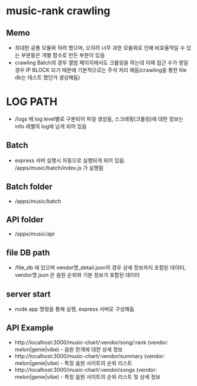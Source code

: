 # music-rank crawling

## Memo
* 최대한 공통 모듈화 하려 했으며, 오히려 너무 과한 모듈화로 인해 비효율적일 수 있는 부분들은 개별 함수로 만든 부분이 있음
* crawling Batch의 경우 앨범 페이지에서도 크롤링을 하는데 이때 접근 수가 쌓일 경우 IP BLOCK 되기 때문에 기본적으로는 주석 처리 해둠(crawling을 통한 file db는 테스트 했던거 생성해둠)

# LOG PATH
* /logs 에 log level별로 구분되어 파일 생성됨, 스크래핑(크롤링)에 대한 정보는 info 레벨의 log에 남게 되어 있음

## Batch
* express 서버 실행시 자동으로 실행되게 되어 있음. /apps/music/batch/index.js 가 실행됨

## Batch folder
* /apps/music/batch

## API folder
* /apps/music/api

## file DB path
* /file_db 에 있으며 vendor명_detail.json의 경우 상세 정보까지 포함된 데이터, vendor명.json 은 음원 순위와 기본 정보가 포함된 데이터

## server start
* node app 명령을 통해 실행, express 서버로 구성해둠

## API Example
* http://localhost:3000/music-chart/:vendor/song/:rank (vendor: melon|genie|vibe) - 음원 한개에 대한 상세 정보
* http://localhost:3000/music-chart/:vendor/summary (vendor: melon|genie|vibe) - 특정 음원 사이트의 순위 리스트
* http://localhost:3000/music-chart/:vendor/songs (vendor: melon|genie|vibe) - 특정 음원 사이트의 순위 리스트 및 상세 정보

